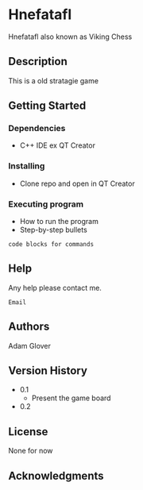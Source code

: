 # Hnefatafl

Hnefatafl also known as Viking Chess

## Description

This is a old stratagie game

## Getting Started

### Dependencies

* C++ IDE ex QT Creator

### Installing

* Clone repo and open in QT Creator

### Executing program

* How to run the program
* Step-by-step bullets
```
code blocks for commands
```

## Help

Any help please contact me.
```
Email
```

## Authors

Adam Glover

## Version History

* 0.1
    * Present the game board
* 0.2

## License

None for now

## Acknowledgments

